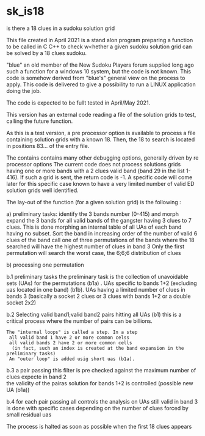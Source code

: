 # sk_is18
is there a 18 clues in a sudoku solution grid

This file created in April 2021 is a stand alon program preparing a function to be called in C C++ to check w<hether a given sudoku solution grid can be solved by a 18 clues sudoku.

"blue" an old member of the New Sudoku Players forum supplied long ago such a function for a windows 10 system, but the code is not known.
This code is somehow derived from "blue's" general view on the process to apply. This code is delivered to give a possibility to run a LINUX application doing the job.

The code is expected to be fullt tested in April/May 2021.

This version has an external code reading a file of the solution grids to test, calling the future function.

As this is a test version, a pre processor option is available to process a file containing solution grids with a known 18. Then, the 18 to search is located in positions 83... of the entry file.

The contains contains many other debugging options, generally driven by re processor options
The current code does not process solutions grids having one or more bands with a 2 clues valid band (band 29 in the list 1-416). If such a grid is sent, the return code is -1. A specific code will come later for this specific case known to have a very limited number of valid ED solution grids well identified. 

The lay-out of the function (for a given solution grid) is the following :

a) preliminary tasks:
  identify the 3 bands number (0-415) and morph
  expand the 3 bands for all valid bands of the gangster having 3 clues to 7 clues.
    This is done morphing an internal table of all UAs of each band having no subset.
  Sort the band in increasing order of the number of valid 6 clues of the band
  call one of three permutations of the bands where the 18 searched will have the highest number of clues in band 3
    Only the first permutation will search the worst case, the 6;6;6 distribution of clues
    
b) processing one permutation

b.1 preliminary tasks 
    the preliminary task is the collection of unavoidable sets (UAs) for the permutations
    (b1a) . UAs specific to bands 1+2 (excluding uas located in one band)
    (b1b). UAs having a limited number of clues in bands 3 (basically a socket 2 clues or 3 clues with bands 1+2 or a double socket 2x2)
    
b.2 Selecting valid band1;valid band2 pairs hitting all UAs (b1)
    this is a critical process where the number of pairs can be billions.
    
    The "internal loops" is called a step. In a step 
     all valid band 1 have 2 or more common celss 
     all valid bands 2 have 2 or more common cells
      (in fact, such an index is created at the band expansion in the preliminary tasks)
     An "outer loop" is added usig short uas (b1a).
     
 b.3 a pair passing this filter is pre checked  against the maximum number of clues expecte in band 2  
     the validity of the pairas solution for bands 1+2 is controlled (possible new UA (b1a))
     
 b.4 for each pair passing all controls
     the analysis on UAs still valid in band 3 is done with specific cases 
      depending on the number of clues forced by small residual uas 
    
 The process is halted as soon as possible when the first 18 clues appears

